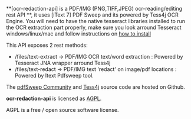 **[ocr-redaction-api] is a PDF/IMG (PNG,TIFF,JPEG) ocr-reading/editing rest API **, it uses [iText 7] PDF Sweep and its powered by Tess4j OCR Engine.
You will need to have the native tesseract libraries installed to run the OCR extraction part properly, 
make sure you look arround Tesseract windows/linux/mac and follow instructions on [how to install][how-tesseract]

This API exposes 2 rest methods:
 - /files/text-extract -> PDF/IMG OCR text/word extraction : Powered by Tesseract JNA wrapper arround Tess4j
 - /files/text-redact ->  PDF/IMG text 'redact' on image/pdf locations : Powered by Itext Pdfsweep tool.

The [pdfSweep Community][github-pdfsweep] and  [Tess4j][github-tess4j] source code are hosted on Github.

**ocr-redaction-api** is  licensed as [AGPL][agpl].

AGPL is a free / open source software license.

[agpl]: LICENSE.md
[github-pdfsweep]: https://github.com/itext/i7j-pdfsweep
[github-tess4j]: https://github.com/nguyenq/tess4j
[how-tesseract]: http://tess4j.sourceforge.net/usage.html
